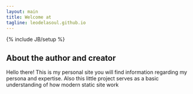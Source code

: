 ```yaml
---
layout: main
title: Welcome at
tagline: leodelasoul.github.io
---
```

{% include JB/setup %}



## About the author and creator

Hello there! This is my personal site you will find information regarding my persona and expertise. Also this little project serves as a basic understanding of how modern static site work
